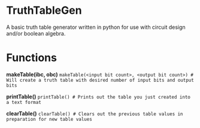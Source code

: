# TruthTableGen
A basic truth table generator written in python for use with circuit design and/or boolean algebra.

# Functions

<b>makeTable(ibc, obc)</b>
```makeTable(<input bit count>, <output bit count>) # Will create a truth table with desired number of input bits and output bits```

<b>printTable()</b>
```printTable() # Prints out the table you just created into a text format```

<b>clearTable()</b>
```clearTable() # Clears out the previous table values in preparation for new table values```
